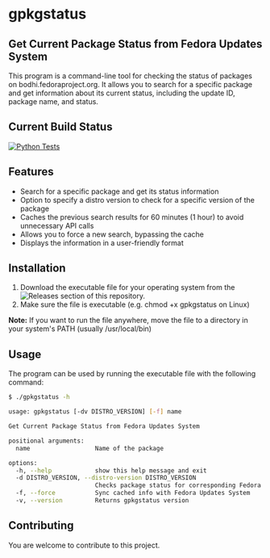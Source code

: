 # gpkgstatus
## Get Current Package Status from Fedora Updates System<br>
This program is a command-line tool for checking the status of packages on bodhi.fedoraproject.org. 
It allows you to search for a specific package and get information about its current status, including the update ID, package name, and status.

## Current Build Status
[![Python Tests](https://github.com/dkvc/gpkgstatus/actions/workflows/python-test.yml/badge.svg?branch=main)](https://github.com/dkvc/gpkgstatus/actions/workflows/python-test.yml)

## Features
- Search for a specific package and get its status information
- Option to specify a distro version to check for a specific version of the package
- Caches the previous search results for 60 minutes (1 hour) to avoid unnecessary API calls
- Allows you to force a new search, bypassing the cache
- Displays the information in a user-friendly format

## Installation
1. Download the executable file for your operating system from the ![Releases](https://github.com/dkvc/gpkgstatus/releases) section of this repository.
2. Make sure the file is executable (e.g. chmod +x gpkgstatus on Linux)

**Note:** If you want to run the file anywhere, move the file to a directory in your system's PATH (usually /usr/local/bin)

## Usage
The program can be used by running the executable file with the following command:
```bash
$ ./gpkgstatus -h

usage: gpkgstatus [-dv DISTRO_VERSION] [-f] name

Get Current Package Status from Fedora Updates System

positional arguments:
  name                  Name of the package

options:
  -h, --help            show this help message and exit
  -d DISTRO_VERSION, --distro-version DISTRO_VERSION
                        Checks package status for corresponding Fedora version
  -f, --force           Sync cached info with Fedora Updates System
  -v, --version         Returns gpkgstatus version
```

## Contributing
You are welcome to contribute to this project.
